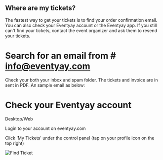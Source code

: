 ## Where are my tickets?

The fastest way to get your tickets is to find your order confirmation email. You can also check your Eventyay account or the Eventyay app. If you still can't 
find your tickets, contact the event organizer and ask them to resend your tickets.

# Search for an email from # info@eventyay.com
Check your both your inbox and spam folder. The tickets and invoice are in sent in PDF. An sample email as below:

# Check your Eventyay account

Desktop/Web

Login to your account on eventyay.com

Click 'My Tickets' under the control panel (tap on your profile icon on the top right)

![Find Ticket](/speakers-and-attendees/images/where-is-my-ticket-1.png)
